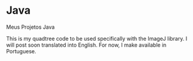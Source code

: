 # Java
Meus Projetos Java

This is my quadtree code to be used specifically with the ImageJ library.
I will post soon translated into English. For now, I make available in Portuguese.
